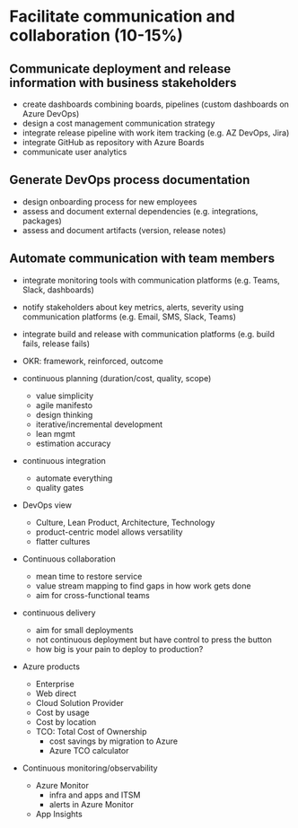 # Facilitate communication and collaboration (10-15%)

## Communicate deployment and release information with business stakeholders
- create dashboards combining boards, pipelines (custom dashboards on Azure DevOps)
- design a cost management communication strategy
- integrate release pipeline with work item tracking (e.g. AZ DevOps, Jira)
- integrate GitHub as repository with Azure Boards
- communicate user analytics

## Generate DevOps process documentation
- design onboarding process for new employees
- assess and document external dependencies (e.g. integrations, packages)
- assess and document artifacts (version, release notes)

## Automate communication with team members
- integrate monitoring tools with communication platforms (e.g. Teams, Slack, dashboards)
- notify stakeholders about key metrics, alerts, severity using communication platforms
(e.g. Email, SMS, Slack, Teams)
- integrate build and release with communication platforms (e.g. build fails, release fails)

- OKR: framework, reinforced, outcome
- continuous planning (duration/cost, quality, scope)
  - value simplicity
  - agile manifesto
  - design thinking
  - iterative/incremental development
  - lean mgmt
  - estimation accuracy
- continuous integration
  - automate everything
  - quality gates
- DevOps view
  - Culture, Lean Product, Architecture, Technology
  - product-centric model allows versatility
  - flatter cultures
- Continuous collaboration
  - mean time to restore service
  - value stream mapping to find gaps in how work gets done
  - aim for cross-functional teams
- continuous delivery
  - aim for small deployments
  - not continuous deployment but have control to press the button
  - how big is your pain to deploy to production?
- Azure products
  - Enterprise
  - Web direct
  - Cloud Solution Provider
  - Cost by usage
  - Cost by location
  - TCO: Total Cost of Ownership
    - cost savings by migration to Azure
    - Azure TCO calculator
- Continuous monitoring/observability
  - Azure Monitor
    - infra and apps and ITSM
    - alerts in Azure Monitor
  - App Insights